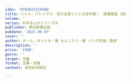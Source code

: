 ```yaml
---
isbn: '9784023319486'
title: バトル・ブレイブス　空の王者ワシと大空中戦！　図書館版（仮）
volume: ''
series: 科学まんがシリーズ⑩
publisher: 朝日新聞出版
pubdate: '2021-06-07'
cover: ''
author: チーム・ガリレオ／著 もとじろう／著 パンク町田／監修
description: ''
price: '1500'
genre: ''
target: 児童
format: 全集・双書
content: 自然科学総記

---
```

